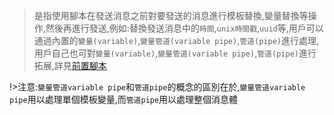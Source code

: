> 是指使用腳本在發送消息之前對要發送的消息進行模板替換,變量替換等操作,然後再進行發送,例如:替換發送消息中的`時間`,`unix時間戳`,`uuid`等,用戶可以通過內置的`變量(variable)`,`變量管道(variable pipe)`,`管道(pipe)`進行處理,用戶自己也可對`變量(variable)`,`變量管道(variable pipe)`,`管道(pipe)`進行拓展,詳見[前置腳本](zh-tw/pre-publish-script/default.md)

!>注意:`變量管道variable pipe`和`管道pipe`的概念的區別在於,`變量管道variable pipe`用以處理單個模板變量,而`管道pipe`用以處理整個消息體
